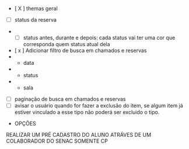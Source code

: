 - [ X ] themas geral
- [  ] status da reserva
- - [  ] status antes, durante e depois: cada status vai ter uma cor que corresponda quem status atual dela 
- [ x ] Adicionar filtro de busca em chamados e reservas
- - data
- - status
- - sala
- [ ] paginação de busca em chamados e reservas
- [ ] avisar o usuário quando for fazer a exclusão do item, se algum item já estiver vinculado a esse tipo não poderá ser excluido o tipo.

- OPÇÕES 

REALIZAR UM PRÉ CADASTRO DO ALUNO ATRÁVES DE UM COLABORADOR DO SENAC 
SOMENTE CP